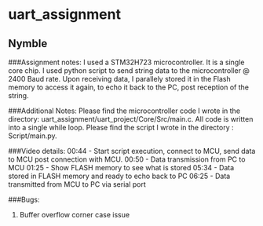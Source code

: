# uart_assignment
## Nymble

###Assignment notes:
I used a STM32H723 microcontroller. It is a single core chip. I used python script to send string data to the microcontroller @ 2400 Baud rate. Upon receiving data, I parallely stored it in the Flash memory to access it again, to echo it back to the PC, post reception of the string.

###Additional Notes:
Please find the microcontroller code I wrote in the directory: uart_assignment/uart_project/Core/Src/main.c. All code is written into a single while loop.
Please find the script I wrote in the directory : Script/main.py.

###Video details:
00:44 - Start script execution, connect to MCU, send data to MCU post connection with MCU.
00:50 - Data transmission from PC to MCU
01:25 - Show FLASH memory to see what is stored
05:34 - Data stored in FLASH memory and ready to echo back to PC
06:25 - Data transmitted from MCU to PC via serial port

###Bugs:
1. Buffer overflow corner case issue
